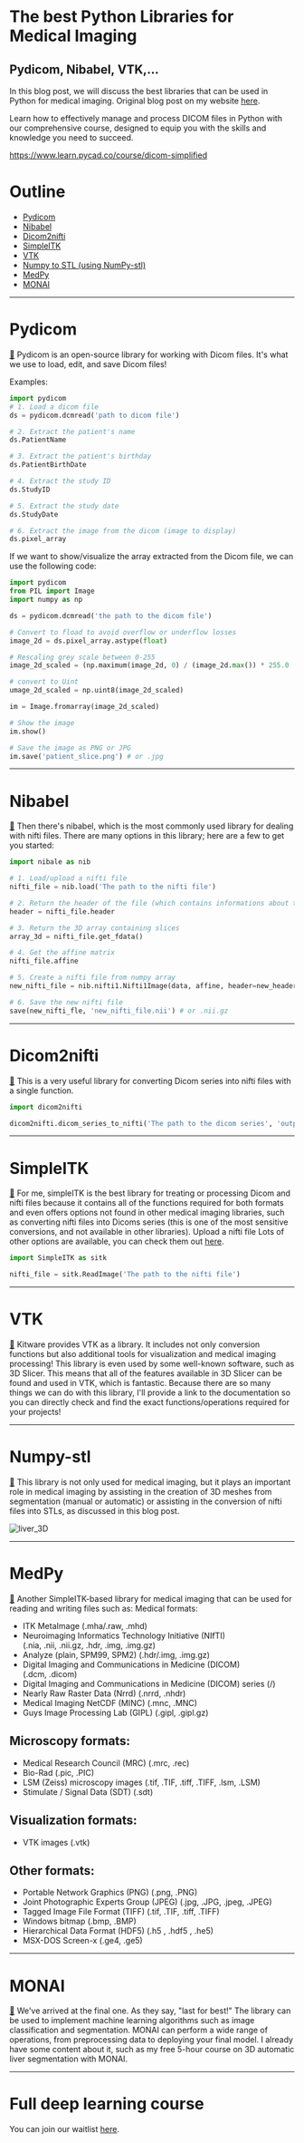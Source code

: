 # The best Python Libraries for Medical Imaging
## Pydicom, Nibabel, VTK,…


In this blog post, we will discuss the best libraries that can be used in Python for medical imaging.
Original blog post on my website [here](https://pycad.co/the-best-python-libraries-for-medical-imaging/).

Learn how to effectively manage and process DICOM files in Python with our comprehensive course, designed to equip you with the skills and knowledge you need to succeed.

https://www.learn.pycad.co/course/dicom-simplified

# Outline

- [Pydicom](https://github.com/amine0110/best-python-libraries-for-medical-imaging#pydicom)
- [Nibabel](https://github.com/amine0110/best-python-libraries-for-medical-imaging#nibabel)
- [Dicom2nifti](https://github.com/amine0110/best-python-libraries-for-medical-imaging#dicom2nifti)
- [SimpleITK](https://github.com/amine0110/best-python-libraries-for-medical-imaging#simpleitk)
- [VTK](https://github.com/amine0110/best-python-libraries-for-medical-imaging#vtk)
- [Numpy to STL (using NumPy-stl)](https://github.com/amine0110/best-python-libraries-for-medical-imaging#numpy-stl)
- [MedPy](https://github.com/amine0110/best-python-libraries-for-medical-imaging#medpy)
- [MONAI](https://github.com/amine0110/best-python-libraries-for-medical-imaging#monai)

---

# Pydicom

[🔗](https://pydicom.github.io/pydicom/stable/old/base_element.html#tag) Pydicom is an open-source library for working with Dicom files. It's what we use to load, edit, and save Dicom files!

Examples:

```Python
import pydicom
# 1. Load a dicom file
ds = pydicom.dcmread('path to dicom file')

# 2. Extract the patient's name
ds.PatientName

# 3. Extract the patient's birthday
ds.PatientBirthDate

# 4. Extract the study ID
ds.StudyID

# 5. Extract the study date
ds.StudyDate

# 6. Extract the image from the dicom (image to display)
ds.pixel_array
```


If we want to show/visualize the array extracted from the Dicom file, we can use the following code:

```Python
import pydicom
from PIL import Image
import numpy as np

ds = pydicom.dcmread('the path to the dicom file')

# Convert to fload to avoid overflow or underflow losses
image_2d = ds.pixel_array.astype(float)

# Rescaling grey scale between 0-255
image_2d_scaled = (np.maximum(image_2d, 0) / (image_2d.max()) * 255.0

# convert to Uint
umage_2d_scaled = np.uint8(image_2d_scaled)

im = Image.fromarray(image_2d_scaled)

# Show the image
im.show()

# Save the image as PNG or JPG
im.save('patient_slice.png') # or .jpg
```

---

# Nibabel

[🔗](https://nipy.org/nibabel/) Then there's nibabel, which is the most commonly used library for dealing with nifti files. There are many options in this library; here are a few to get you started:

```Python
import nibale as nib

# 1. Load/upload a nifti file
nifti_file = nib.load('The path to the nifti file')

# 2. Return the header of the file (which contains informations about the voxels, image dimensions...)
header = nifti_file.header

# 3. Return the 3D array containing slices
array_3d = nifti_file.get_fdata()

# 4. Get the affine matrix
nifti_file.affine

# 5. Create a nifti file from numpy array
new_nifti_file = nib.nifti1.Nifti1Image(data, affine, header=new_header)

# 6. Save the new nifti file
save(new_nifti_fle, 'new_nifti_file.nii') # or .nii.gz

```

---

# Dicom2nifti

[🔗](https://pypi.org/project/dicom2nifti/) This is a very useful library for converting Dicom series into nifti files with a single function.

```Python
import dicom2nifti

dicom2nifti.dicom_series_to_nifti('The path to the dicom series', 'output_nifti_file.nii') # or .nii.gz

```

---

# SimpleITK

[🔗](https://simpleitk.readthedocs.io/en/master/) For me, simpleITK is the best library for treating or processing Dicom and nifti files because it contains all of the functions required for both formats and even offers options not found in other medical imaging libraries, such as converting nifti files into Dicoms series (this is one of the most sensitive conversions, and not available in other libraries).
Upload a nifti file
Lots of other options are available, you can check them out [here](https://simpleitk.readthedocs.io/en/master/link_DicomSeriesReader_docs.html).

```Python
import SimpleITK as sitk

nifti_file = sitk.ReadImage('The path to the nifti file')
```

---

# VTK

[🔗](https://vtk.org/documentation/) Kitware provides VTK as a library. It includes not only conversion functions but also additional tools for visualization and medical imaging processing! This library is even used by some well-known software, such as 3D Slicer. This means that all of the features available in 3D Slicer can be found and used in VTK, which is fantastic.
Because there are so many things we can do with this library, I'll provide a link to the documentation so you can directly check and find the exact functions/operations required for your projects!

---

# Numpy-stl

[🔗](https://pythonhosted.org/numpy-stl/) This library is not only used for medical imaging, but it plays an important role in medical imaging by assisting in the creation of 3D meshes from segmentation (manual or automatic) or assisting in the conversion of nifti files into STLs, as discussed in this blog post.

![liver_3D](https://user-images.githubusercontent.com/37108394/201542844-e9128fe0-f18d-466d-a086-c89d99b9ce23.gif)

---


# MedPy

[🔗](https://loli.github.io/medpy/) Another SimpleITK-based library for medical imaging that can be used for reading and writing files such as:
Medical formats:

- ITK MetaImage (.mha/.raw, .mhd)
- Neuroimaging Informatics Technology Initiative (NIfTI) (.nia, .nii, .nii.gz, .hdr, .img, .img.gz)
- Analyze (plain, SPM99, SPM2) (.hdr/.img, .img.gz)
- Digital Imaging and Communications in Medicine (DICOM) (.dcm, .dicom)
- Digital Imaging and Communications in Medicine (DICOM) series (<directory>/)
- Nearly Raw Raster Data (Nrrd) (.nrrd, .nhdr)
- Medical Imaging NetCDF (MINC) (.mnc, .MNC)
- Guys Image Processing Lab (GIPL) (.gipl, .gipl.gz)

## Microscopy formats:

- Medical Research Council (MRC) (.mrc, .rec)
- Bio-Rad (.pic, .PIC)
- LSM (Zeiss) microscopy images (.tif, .TIF, .tiff, .TIFF, .lsm, .LSM)
- Stimulate / Signal Data (SDT) (.sdt)


## Visualization formats:

- VTK images (.vtk)


## Other formats:

- Portable Network Graphics (PNG) (.png, .PNG)
- Joint Photographic Experts Group (JPEG) (.jpg, .JPG, .jpeg, .JPEG)
- Tagged Image File Format (TIFF) (.tif, .TIF, .tiff, .TIFF)
- Windows bitmap (.bmp, .BMP)
- Hierarchical Data Format (HDF5) (.h5 , .hdf5 , .he5)
- MSX-DOS Screen-x (.ge4, .ge5)

---

# MONAI

[🔗](https://docs.monai.io/en/stable/) We've arrived at the final one. As they say, "last for best!" The library can be used to implement machine learning algorithms such as image classification and segmentation. MONAI can perform a wide range of operations, from preprocessing data to deploying your final model. I already have some content about it, such as my free 5-hour course on 3D automatic liver segmentation with MONAI.

---

# Full deep learning course

You can join our waitlist [here](https://pycad.co/deep-learning-for-medical-imaging/).

